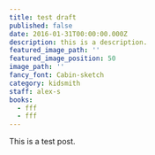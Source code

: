 ```yaml
---
title: test draft
published: false
date: 2016-01-31T00:00:00.000Z
description: this is a description.
featured_image_path: ''
featured_image_position: 50
image_path: ''
fancy_font: Cabin-sketch
category: kidsmith
staff: alex-s
books:
  - fff
  - fff
---
```


This is a test post.